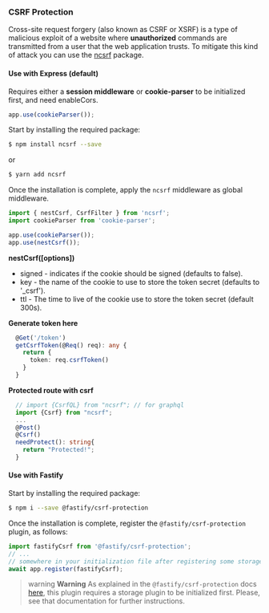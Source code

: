 ### CSRF Protection

Cross-site request forgery (also known as CSRF or XSRF) is a type of malicious exploit of a website where **unauthorized** commands are transmitted from a user that the web application trusts. To mitigate this kind of attack you can use the [ncsrf](https://www.npmjs.com/package/ncsrf) package.

#### Use with Express (default)

Requires either a **session middleware** or **cookie-parser** to be initialized first, and need enableCors.

```typescript
app.use(cookieParser());
```

Start by installing the required package:

```bash
$ npm install ncsrf --save
```

or

```bash
$ yarn add ncsrf
```

Once the installation is complete, apply the `ncsrf` middleware as global middleware.

```typescript
import { nestCsrf, CsrfFilter } from 'ncsrf';
import cookieParser from 'cookie-parser';

app.use(cookieParser());
app.use(nestCsrf());
```

**nestCsrf([options])**

- signed - indicates if the cookie should be signed (defaults to false).
- key - the name of the cookie to use to store the token secret (defaults to '\_csrf').
- ttl - The time to live of the cookie use to store the token secret (default 300s).

**Generate token here**

```typescript
  @Get('/token')
  getCsrfToken(@Req() req): any {
    return {
      token: req.csrfToken()
    }
  }
```

**Protected route with csrf**

```typescript
  // import {CsrfQL} from "ncsrf"; // for graphql
  import {Csrf} from "ncsrf";
  ...
  @Post()
  @Csrf()
  needProtect(): string{
    return "Protected!";
  }
```

#### Use with Fastify

Start by installing the required package:

```bash
$ npm i --save @fastify/csrf-protection
```

Once the installation is complete, register the `@fastify/csrf-protection` plugin, as follows:

```typescript
import fastifyCsrf from '@fastify/csrf-protection';
// ...
// somewhere in your initialization file after registering some storage plugin
await app.register(fastifyCsrf);
```

> warning **Warning** As explained in the `@fastify/csrf-protection` docs [here](https://github.com/fastify/csrf-protection#usage), this plugin requires a storage plugin to be initialized first. Please, see that documentation for further instructions.
